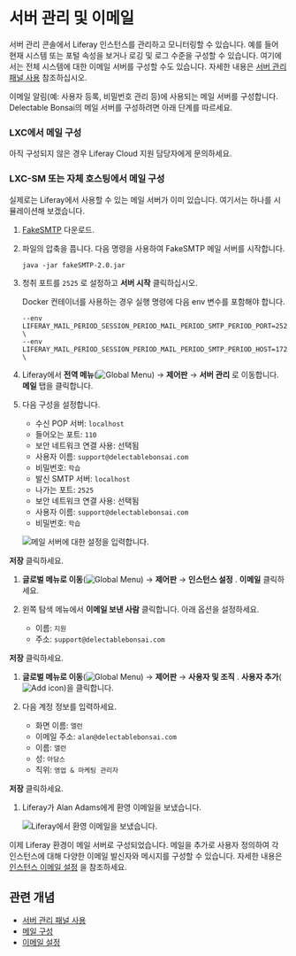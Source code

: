 # 서버 관리 및 이메일

서버 관리 콘솔에서 Liferay 인스턴스를 관리하고 모니터링할 수 있습니다. 예를 들어 현재 시스템 또는 포털 속성을 보거나 로깅 및 로그 수준을 구성할 수 있습니다. 여기에서는 전체 시스템에 대한 이메일 서버를 구성할 수도 있습니다. 자세한 내용은 [서버 관리 패널 사용](https://learn.liferay.com/en/w/dxp/system-administration/using-the-server-administration-panel) 참조하십시오.

이메일 알림(예: 사용자 등록, 비밀번호 관리 등)에 사용되는 메일 서버를 구성합니다. Delectable Bonsai의 메일 서버를 구성하려면 아래 단계를 따르세요.

### LXC에서 메일 구성

아직 구성되지 않은 경우 Liferay Cloud 지원 담당자에게 문의하세요.

### LXC-SM 또는 자체 호스팅에서 메일 구성

실제로는 Liferay에서 사용할 수 있는 메일 서버가 이미 있습니다. 여기서는 하나를 시뮬레이션해 보겠습니다.

1. [FakeSMTP](http://nilhcem.com/FakeSMTP/) 다운로드.

1. 파일의 압축을 풉니다. 다음 명령을 사용하여 FakeSMTP 메일 서버를 시작합니다.

   `java -jar fakeSMTP-2.0.jar`

1. 청취 포트를 `2525` 로 설정하고 **서버 시작** 클릭하십시오.

   Docker 컨테이너를 사용하는 경우 실행 명령에 다음 env 변수를 포함해야 합니다.

   ```properties
   --env LIFERAY_MAIL_PERIOD_SESSION_PERIOD_MAIL_PERIOD_SMTP_PERIOD_PORT=2525 \
   --env LIFERAY_MAIL_PERIOD_SESSION_PERIOD_MAIL_PERIOD_SMTP_PERIOD_HOST=172.17.0.1 \
   ```


1. Liferay에서 **전역 메뉴**(![Global Menu](../../images/icon-applications-menu.png)) &rarr; **제어판** &rarr; **서버 관리** 로 이동합니다. **메일** 탭을 클릭합니다.

1. 다음 구성을 설정합니다.

   * 수신 POP 서버: `localhost`
   * 들어오는 포트: `110`
   * 보안 네트워크 연결 사용: 선택됨
   * 사용자 이름: `support@delectablebonsai.com`
   * 비밀번호: `학습`
   * 발신 SMTP 서버: `localhost`
   * 나가는 포트: `2525`
   * 보안 네트워크 연결 사용: 선택됨
   * 사용자 이름: `support@delectablebonsai.com`
   * 비밀번호: `학습`

   ![메일 서버에 대한 설정을 입력합니다.](./server-administration-and-email/images/01.png)

**저장** 클릭하세요.

1. **글로벌 메뉴로 이동**(![Global Menu](../../images/icon-applications-menu.png)) &rarr; **제어판** &rarr; **인스턴스 설정** . **이메일** 클릭하세요.

1. 왼쪽 탐색 메뉴에서 **이메일 보낸 사람** 클릭합니다. 아래 옵션을 설정하세요.

   * 이름: `지원`
   * 주소: `support@delectablebonsai.com`

**저장** 클릭하세요.

1. **글로벌 메뉴로 이동**(![Global Menu](../../images/icon-applications-menu.png)) &rarr; **제어판** &rarr; **사용자 및 조직** . **사용자 추가**(![Add icon](../../images/icon-add.png))을 클릭합니다.

1. 다음 계정 정보를 입력하세요.

   * 화면 이름: `앨런`
   * 이메일 주소: `alan@delectablebonsai.com`
   * 이름: `앨런`
   * 성: `아담스`
   * 직위: `영업 & 마케팅 관리자`

**저장** 클릭하세요.

1. Liferay가 Alan Adams에게 환영 이메일을 보냈습니다.

   ![Liferay에서 환영 이메일을 보냈습니다.](./server-administration-and-email/images/02.png)

이제 Liferay 환경이 메일 서버로 구성되었습니다. 메일을 추가로 사용자 정의하여 각 인스턴스에 대해 다양한 이메일 발신자와 메시지를 구성할 수 있습니다. 자세한 내용은 [인스턴스 이메일 설정](https://learn.liferay.com/en/w/dxp/system-administration/configuring-liferay/virtual-instances/email-settings) 을 참조하세요.

## 관련 개념

- [서버 관리 패널 사용](https://learn.liferay.com/en/w/dxp/system-administration/using-the-server-administration-panel)
- [메일 구성](https://learn.liferay.com/en/w/dxp/installation-and-upgrades/setting-up-liferay/configuring-mail)
- [이메일 설정](https://learn.liferay.com/en/w/dxp/system-administration/configuring-liferay/virtual-instances/email-settings)
